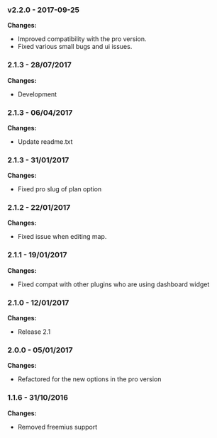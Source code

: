 
 ### v2.2.0 - 2017-09-25 
 **Changes:** 
 * Improved compatibility with the pro version.
* Fixed various small bugs and ui issues.
 
### 2.1.3 - 28/07/2017
**Changes:** 
- Development

### 2.1.3 - 06/04/2017
**Changes:** 
- Update readme.txt

### 2.1.3 - 31/01/2017
**Changes:** 
- Fixed pro slug of plan option

### 2.1.2 - 22/01/2017
**Changes:** 
- Fixed issue when editing map.

### 2.1.1 - 19/01/2017
**Changes:** 
- Fixed compat with other plugins who are using dashboard widget

### 2.1.0 - 12/01/2017
**Changes:** 
- Release 2.1

### 2.0.0 - 05/01/2017
**Changes:** 
- Refactored for the new options in the pro version

### 1.1.6 - 31/10/2016
**Changes:** 
- Removed freemius support

